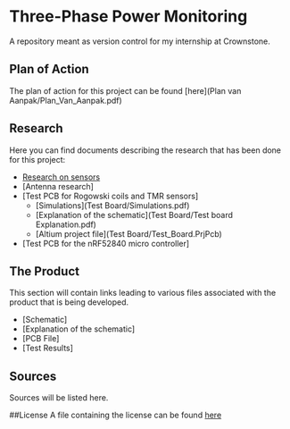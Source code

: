 # Three-Phase Power Monitoring
A repository meant as version control for my internship at Crownstone.

## Plan of Action
The plan of action for this project can be found [here](Plan van Aanpak/Plan_Van_Aanpak.pdf)

## Research 
Here you can find documents describing the research that has been done for this project:

- [Research on sensors](Research/Research.pdf)
- [Antenna research]
- [Test PCB for Rogowski coils and TMR sensors]
   - [Simulations](Test Board/Simulations.pdf)
   - [Explanation of the schematic](Test Board/Test board Explanation.pdf)
   - [Altium project file](Test Board/Test_Board.PrjPcb)
- [Test PCB for the nRF52840 micro controller]

## The Product
This section will contain links leading to various files associated with the product that is being developed.

- [Schematic]
- [Explanation of the schematic]
- [PCB File]
- [Test Results]

## Sources
Sources will be listed here.

##License
A file containing the license can be found [here](LICENSE.md)
